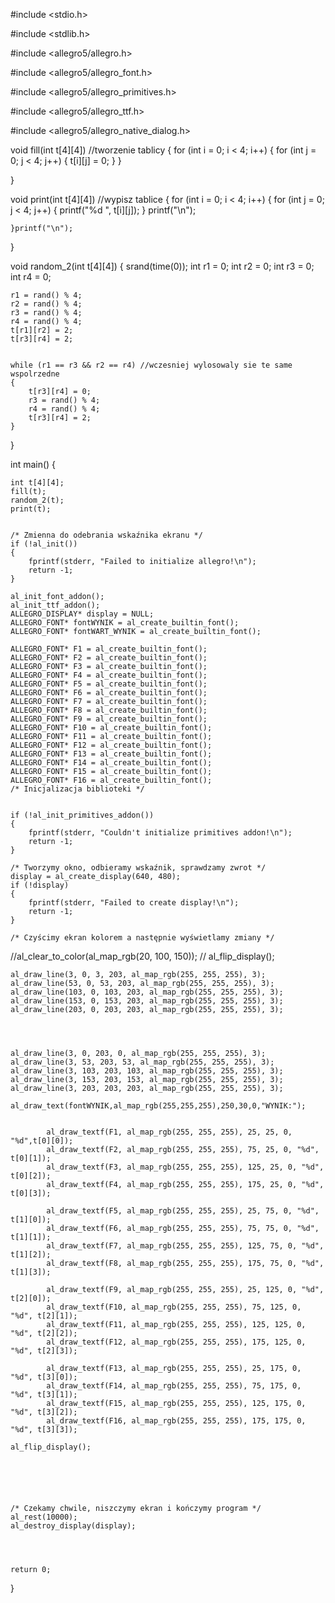 #include <stdio.h>

#include <stdlib.h>

#include <allegro5/allegro.h>

#include <allegro5/allegro_font.h>

#include <allegro5/allegro_primitives.h>

#include <allegro5/allegro_ttf.h>

#include <allegro5/allegro_native_dialog.h>

void fill(int t[4][4]) //tworzenie tablicy
{
    for (int i = 0; i < 4; i++)
    {
        for (int j = 0; j < 4; j++)
        {
            t[i][j] = 0;
        }
    }

}


void print(int t[4][4])  //wypisz tablice
{
    for (int i = 0; i < 4; i++)
    {
        for (int j = 0; j < 4; j++)
        {
            printf("%d  ", t[i][j]);
        }
        printf("\n");

    }printf("\n");
}

void random_2(int t[4][4])
{
    srand(time(0));
    int r1 = 0;
    int r2 = 0;
    int r3 = 0;
    int r4 = 0;

    r1 = rand() % 4;
    r2 = rand() % 4;
    r3 = rand() % 4;
    r4 = rand() % 4;
    t[r1][r2] = 2;
    t[r3][r4] = 2;


    while (r1 == r3 && r2 == r4) //wczesniej wylosowaly sie te same wspolrzedne
    {
        t[r3][r4] = 0;
        r3 = rand() % 4;
        r4 = rand() % 4;
        t[r3][r4] = 2;
    }


}




int main()
{


    int t[4][4];
    fill(t);
    random_2(t);
    print(t);

    
    /* Zmienna do odebrania wskaźnika ekranu */
    if (!al_init())
    {
        fprintf(stderr, "Failed to initialize allegro!\n");
        return -1;
    }
    
    al_init_font_addon();
    al_init_ttf_addon();
    ALLEGRO_DISPLAY* display = NULL;
    ALLEGRO_FONT* fontWYNIK = al_create_builtin_font();
    ALLEGRO_FONT* fontWART_WYNIK = al_create_builtin_font();

    ALLEGRO_FONT* F1 = al_create_builtin_font();
    ALLEGRO_FONT* F2 = al_create_builtin_font();
    ALLEGRO_FONT* F3 = al_create_builtin_font();
    ALLEGRO_FONT* F4 = al_create_builtin_font();
    ALLEGRO_FONT* F5 = al_create_builtin_font();
    ALLEGRO_FONT* F6 = al_create_builtin_font();
    ALLEGRO_FONT* F7 = al_create_builtin_font();
    ALLEGRO_FONT* F8 = al_create_builtin_font();
    ALLEGRO_FONT* F9 = al_create_builtin_font();
    ALLEGRO_FONT* F10 = al_create_builtin_font();
    ALLEGRO_FONT* F11 = al_create_builtin_font();
    ALLEGRO_FONT* F12 = al_create_builtin_font();
    ALLEGRO_FONT* F13 = al_create_builtin_font();
    ALLEGRO_FONT* F14 = al_create_builtin_font();
    ALLEGRO_FONT* F15 = al_create_builtin_font();
    ALLEGRO_FONT* F16 = al_create_builtin_font();
    /* Inicjalizacja biblioteki */
   
    
    if (!al_init_primitives_addon()) 
    {
        fprintf(stderr, "Couldn't initialize primitives addon!\n");
        return -1;
    }

    /* Tworzymy okno, odbieramy wskaźnik, sprawdzamy zwrot */
    display = al_create_display(640, 480);
    if (!display)
    {
        fprintf(stderr, "Failed to create display!\n");
        return -1;
    }
    
    /* Czyścimy ekran kolorem a następnie wyświetlamy zmiany */
   //al_clear_to_color(al_map_rgb(20, 100, 150));
   // al_flip_display();

    al_draw_line(3, 0, 3, 203, al_map_rgb(255, 255, 255), 3);
    al_draw_line(53, 0, 53, 203, al_map_rgb(255, 255, 255), 3);
    al_draw_line(103, 0, 103, 203, al_map_rgb(255, 255, 255), 3);
    al_draw_line(153, 0, 153, 203, al_map_rgb(255, 255, 255), 3);
    al_draw_line(203, 0, 203, 203, al_map_rgb(255, 255, 255), 3);
    
    
    
    
    al_draw_line(3, 0, 203, 0, al_map_rgb(255, 255, 255), 3);
    al_draw_line(3, 53, 203, 53, al_map_rgb(255, 255, 255), 3);
    al_draw_line(3, 103, 203, 103, al_map_rgb(255, 255, 255), 3);
    al_draw_line(3, 153, 203, 153, al_map_rgb(255, 255, 255), 3);
    al_draw_line(3, 203, 203, 203, al_map_rgb(255, 255, 255), 3);
    
    al_draw_text(fontWYNIK,al_map_rgb(255,255,255),250,30,0,"WYNIK:");
    
 
            al_draw_textf(F1, al_map_rgb(255, 255, 255), 25, 25, 0, "%d",t[0][0]);
            al_draw_textf(F2, al_map_rgb(255, 255, 255), 75, 25, 0, "%d", t[0][1]);
            al_draw_textf(F3, al_map_rgb(255, 255, 255), 125, 25, 0, "%d", t[0][2]);
            al_draw_textf(F4, al_map_rgb(255, 255, 255), 175, 25, 0, "%d", t[0][3]);

            al_draw_textf(F5, al_map_rgb(255, 255, 255), 25, 75, 0, "%d", t[1][0]);
            al_draw_textf(F6, al_map_rgb(255, 255, 255), 75, 75, 0, "%d", t[1][1]);
            al_draw_textf(F7, al_map_rgb(255, 255, 255), 125, 75, 0, "%d", t[1][2]);
            al_draw_textf(F8, al_map_rgb(255, 255, 255), 175, 75, 0, "%d", t[1][3]);

            al_draw_textf(F9, al_map_rgb(255, 255, 255), 25, 125, 0, "%d", t[2][0]);
            al_draw_textf(F10, al_map_rgb(255, 255, 255), 75, 125, 0, "%d", t[2][1]);
            al_draw_textf(F11, al_map_rgb(255, 255, 255), 125, 125, 0, "%d", t[2][2]);
            al_draw_textf(F12, al_map_rgb(255, 255, 255), 175, 125, 0, "%d", t[2][3]);

            al_draw_textf(F13, al_map_rgb(255, 255, 255), 25, 175, 0, "%d", t[3][0]);
            al_draw_textf(F14, al_map_rgb(255, 255, 255), 75, 175, 0, "%d", t[3][1]);
            al_draw_textf(F15, al_map_rgb(255, 255, 255), 125, 175, 0, "%d", t[3][2]);
            al_draw_textf(F16, al_map_rgb(255, 255, 255), 175, 175, 0, "%d", t[3][3]);
      
    al_flip_display();






    /* Czekamy chwile, niszczymy ekran i kończymy program */
    al_rest(10000);
    al_destroy_display(display);


   

    return 0;
}
